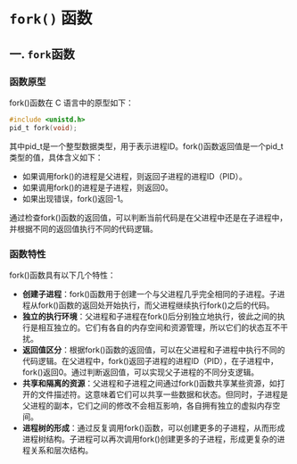 # `fork()` 函数

## 一. `fork`函数

### 函数原型

fork()函数在 C 语言中的原型如下：

```c
#include <unistd.h>
pid_t fork(void);
```

其中pid_t是一个整型数据类型，用于表示进程ID。fork()函数返回值是一个pid_t类型的值，具体含义如下：

- 如果调用fork()的进程是父进程，则返回子进程的进程ID（PID）。
- 如果调用fork()的进程是子进程，则返回0。
- 如果出现错误，fork()返回-1。

通过检查fork()函数的返回值，可以判断当前代码是在父进程中还是在子进程中，并根据不同的返回值执行不同的代码逻辑。

### 函数特性

fork()函数具有以下几个特性：

- **创建子进程**：fork()函数用于创建一个与父进程几乎完全相同的子进程。子进程从fork()函数的返回处开始执行，而父进程继续执行fork()之后的代码。
- **独立的执行环境**：父进程和子进程在fork()后分别独立地执行，彼此之间的执行是相互独立的。它们有各自的内存空间和资源管理，所以它们的状态互不干扰。
- **返回值区分**：根据fork()函数的返回值，可以在父进程和子进程中执行不同的代码逻辑。在父进程中，fork()返回子进程的进程ID（PID），在子进程中，fork()返回0。通过判断返回值，可以实现父子进程的不同分支逻辑。
- **共享和隔离的资源**：父进程和子进程之间通过fork()函数共享某些资源，如打开的文件描述符。这意味着它们可以共享一些数据和状态。但同时，子进程是父进程的副本，它们之间的修改不会相互影响，各自拥有独立的虚拟内存空间。
- **进程树的形成**：通过反复调用fork()函数，可以创建更多的子进程，从而形成进程树结构。子进程可以再次调用fork()创建更多的子进程，形成更复杂的进程关系和层次结构。